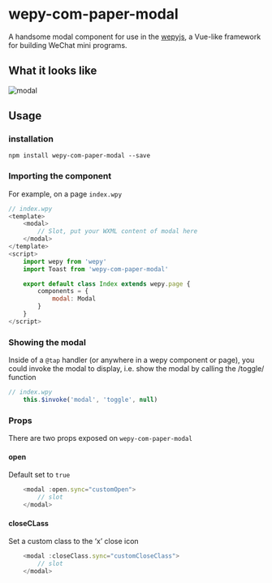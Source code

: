 # wepy-com-paper-modal
A handsome modal component for use in the [wepyjs](https://github.com/wepyjs/wepy), a Vue-like framework for building WeChat mini programs.

## What it looks like
![modal](https://user-images.githubusercontent.com/11850362/40283133-1e82f29c-5cac-11e8-89b2-1010003807e1.gif)

## Usage
### installation
```
npm install wepy-com-paper-modal --save
```

### Importing the component

For example, on a page `index.wpy`
```javascript
// index.wpy
<template>
    <modal>
		// Slot, put your WXML content of modal here
    </modal>
</template>
<script>
    import wepy from 'wepy'
    import Toast from 'wepy-com-paper-modal'

    export default class Index extends wepy.page {
        components = {
            modal: Modal
        }
    }
</script>
```

### Showing the modal
Inside of a `@tap` handler (or anywhere in a wepy component or page),  you could invoke the modal to display, i.e. show the modal by calling the /toggle/ function
```javascript
// index.wpy
	this.$invoke('modal', 'toggle', null)
```

### Props
There are two props exposed on `wepy-com-paper-modal`

#### open
Default set to `true`
```javascript
    <modal :open.sync="customOpen">
		// slot
    </modal>
```

#### closeCLass
Set a custom class to the ‘x’ close icon 
```javascript
    <modal :closeClass.sync="customCloseClass">
		// slot
    </modal>
```